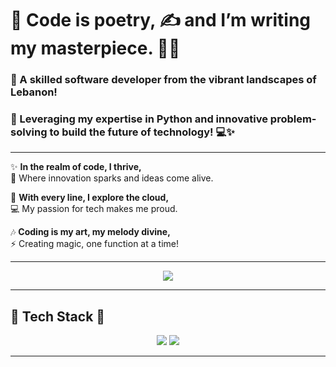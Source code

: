 # 🎨 Code is poetry, ✍️ and I’m writing my masterpiece. 📖🌟

### 🌟 A skilled software developer from the vibrant landscapes of Lebanon!  
### 🚀 Leveraging my expertise in Python and innovative problem-solving to build the future of technology! 💻✨

---

✨ **In the realm of code, I thrive,**  
🔭 Where innovation sparks and ideas come alive.  

🌱 **With every line, I explore the cloud,**  
💻 My passion for tech makes me proud.  

🎶 **Coding is my art, my melody divine,**  
⚡ Creating magic, one function at a time!  

---

<div align="center"> 
  <a href="mailto:mohammad77.2002@gmail.com">
    <img src="https://img.shields.io/badge/Gmail-333333?style=for-the-badge&logo=gmail&logoColor=red" />
  </a>
</div>

---

## 🔧 Tech Stack 🔧

<div align="center">
    <img src="https://skillicons.dev/icons?i=html,css,vscode,github" />
    <img src="https://skillicons.dev/icons?i=python,java" />
</div>

---
